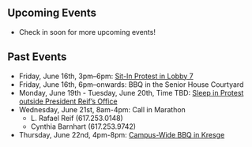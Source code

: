 ## Upcoming Events
- Check in soon for more upcoming events!

## Past Events
- Friday, June 16th, 3pm–6pm: [Sit-In Protest in Lobby 7](https://www.facebook.com/events/1164534237025672/?active_tab=about)
- Friday, June 16th, 6pm–onwards: BBQ in the Senior House Courtyard
- Monday, June 19th - Tuesday, June 20th, Time TBD: [Sleep in Protest outside President Reif’s Office](https://www.facebook.com/events/978585882283436/?active_tab=about)
- Wednesday, June 21st, 8am-4pm: Call in Marathon 
    * L. Rafael Reif (617.253.0148) 
    * Cynthia Barnhart (617.253.9742)
- Thursday, June 22nd, 4pm-8pm: [Campus-Wide BBQ in Kresge](https://www.facebook.com/events/1775745082736092/)
